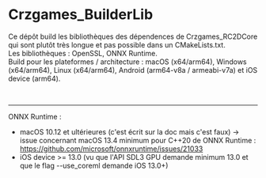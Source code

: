 # Crzgames_BuilderLib

Ce dépôt build les bibliothèques des dépendences de Crzgames_RC2DCore qui sont plutôt très longue et pas possible dans un CMakeLists.txt. <br />
Les bibliothèques : OpenSSL, ONNX Runtime. <br />
Build pour les plateformes / architecture : macOS (x64/arm64), Windows (x64/arm64), Linux (x64/arm64), Android (arm64-v8a / armeabi-v7a) et iOS device (arm64).

<br />

---

ONNX Runtime :
- macOS 10.12 et ultérieures (c'est écrit sur la doc mais c'est faux) -> issue concernant macOS 13.4 minimum pour C++20 de ONNX Runtime : https://github.com/microsoft/onnxruntime/issues/21033
- iOS device >= 13.0 (vu que l'API SDL3 GPU demande minimum 13.0 et que le flag --use_coreml demande iOS 13.0+)
